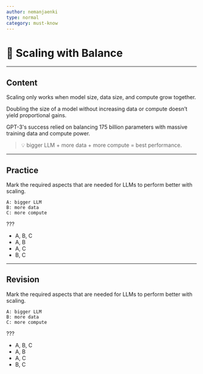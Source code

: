 ```yaml
---
author: nemanjaenki
type: normal
category: must-know
---
```


# 🔄 Scaling with Balance

---

## Content

Scaling only works when model size, data size, and compute grow together.

Doubling the size of a model without increasing data or compute doesn’t yield proportional gains.

GPT-3's success relied on balancing 175 billion parameters with massive training data and compute power.

> 💡 bigger LLM + more data + more compute = best performance.

---

## Practice

Mark the required aspects that are needed for LLMs to perform better with scaling.

```
A: bigger LLM
B: more data
C: more compute
```

???

- A, B, C
- A, B
- A, C
- B, C

---

## Revision

Mark the required aspects that are needed for LLMs to perform better with scaling.

```
A: bigger LLM
B: more data
C: more compute
```

???

- A, B, C
- A, B
- A, C
- B, C
